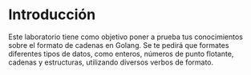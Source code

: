 # Introducción

Este laboratorio tiene como objetivo poner a prueba tus conocimientos sobre el formato de cadenas en Golang. Se te pedirá que formates diferentes tipos de datos, como enteros, números de punto flotante, cadenas y estructuras, utilizando diversos verbos de formato.

